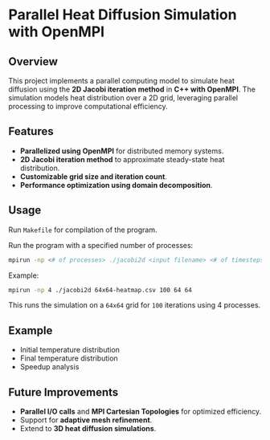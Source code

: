 # Parallel Heat Diffusion Simulation with OpenMPI

## Overview
This project implements a parallel computing model to simulate heat diffusion using the **2D Jacobi iteration method** in **C++ with OpenMPI**. The simulation models heat distribution over a 2D grid, leveraging parallel processing to improve computational efficiency.

## Features
- **Parallelized using OpenMPI** for distributed memory systems.
- **2D Jacobi iteration method** to approximate steady-state heat distribution.
- **Customizable grid size and iteration count**.
- **Performance optimization using domain decomposition**.

## Usage
Run `Makefile` for compilation of the program.

Run the program with a specified number of processes:
```sh
mpirun -np <# of processes> ./jacobi2d <input filename> <# of timesteps> <size_X> <size_Y>
```
Example:
```sh
mpirun -np 4 ./jacobi2d 64x64-heatmap.csv 100 64 64
```
This runs the simulation on a `64x64` grid for `100` iterations using 4 processes.

## Example
- Initial temperature distribution
- Final temperature distribution
- Speedup analysis

## Future Improvements
- **Parallel I/O calls** and **MPI Cartesian Topologies** for optimized efficiency.
- Support for **adaptive mesh refinement**.
- Extend to **3D heat diffusion simulations**.


